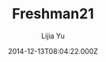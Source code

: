 ---
title: Freshman21
github: https://github.com/yulijia/freshman21
demo: https://yulijia.net/freshman21/
author: Lijia Yu
ssg:
  - Jekyll
cms:
  - No Cms
date: 2014-12-13T08:04:22.000Z
description: 'Welcome to use Jekyll theme Freshman21. '
stale: true
draft: true
---